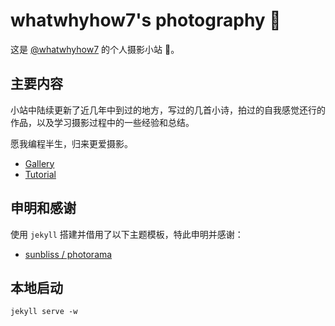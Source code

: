 # whatwhyhow7's photography 📸

这是 [@whatwhyhow7](https://whatwhyhow7.github.io/photo) 的个人摄影小站 📸。

## 主要内容

小站中陆续更新了近几年中到过的地方，写过的几首小诗，拍过的自我感觉还行的作品，以及学习摄影过程中的一些经验和总结。

愿我编程半生，归来更爱摄影。

- [Gallery](https://whatwhyhow7.github.io/photo/gallery)
- [Tutorial](https://whatwhyhow7.github.io/photo/tutorial)

## 申明和感谢

使用 `jekyll` 搭建并借用了以下主题模板，特此申明并感谢：

- [sunbliss / photorama](https://github.com/sunbliss/photorama)

## 本地启动

```shell
jekyll serve -w
```
